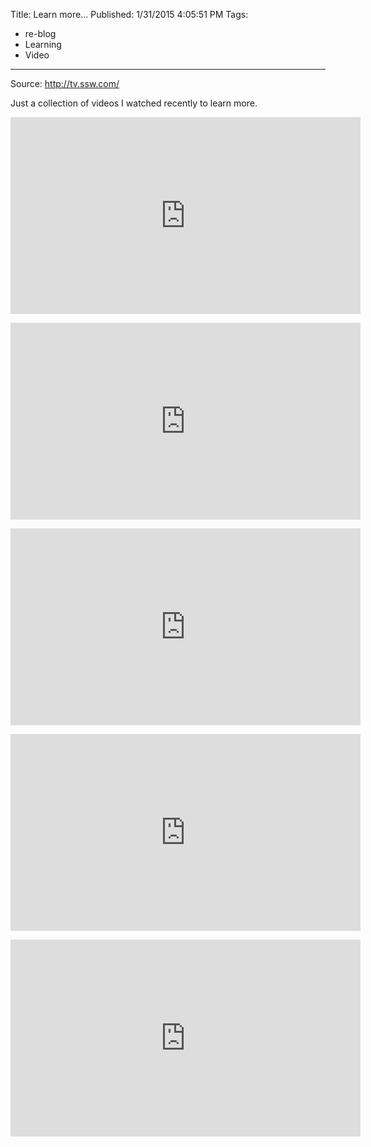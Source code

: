 Title: Learn more...
Published: 1/31/2015 4:05:51 PM
Tags:
- re-blog
- Learning
- Video
---
Source: http://tv.ssw.com/

Just a collection of videos I watched recently to learn more.

<p><iframe src="https://www.youtube.com/embed/SAiSRuX4iW8" width="560" height="315" frameborder="0" allowfullscreen="allowfullscreen"></iframe></p>
<p><iframe src="https://www.youtube.com/embed/66FLYTEoLhM" width="560" height="315" frameborder="0" allowfullscreen="allowfullscreen"></iframe></p>
<p><iframe src="https://www.youtube.com/embed/8KCWLhgP4Bs" width="560" height="315" frameborder="0" allowfullscreen="allowfullscreen"></iframe></p>
<p><iframe src="https://www.youtube.com/embed/d_tWyqaQ2Jk" width="560" height="315" frameborder="0" allowfullscreen="allowfullscreen"></iframe></p>
<p><iframe src="https://www.youtube.com/embed/dhowd-ygL5U" width="560" height="315" frameborder="0" allowfullscreen="allowfullscreen"></iframe></p>
